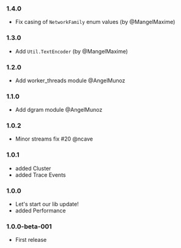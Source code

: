 ### 1.4.0

* Fix casing of `NetworkFamily` enum values (by @MangelMaxime)

### 1.3.0

* Add `Util.TextEncoder` (by @MangelMaxime)

### 1.2.0

* Add worker_threads module @AngelMunoz

### 1.1.0

* Add dgram module @AngelMunoz

### 1.0.2

* Minor streams fix #20 @ncave

### 1.0.1

* added Cluster
* added Trace Events

### 1.0.0

* Let's start our lib update!
* added Performance

### 1.0.0-beta-001

* First release
